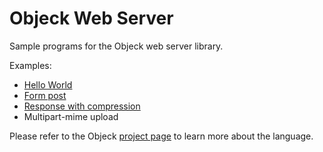 # Objeck Web Server

Sample programs for the Objeck web server library.

Examples:
* [Hello World](examples/hello_http.obs)
* [Form post](examples/form_post_https.obs)
* [Response with compression](examples/compress_response_https.obs)
* Multipart-mime upload

Please refer to the Objeck [project page](https://github.com/objeck/objeck-lang/) to learn more about the language.
